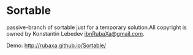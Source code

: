 # Sortable
passive-branch of sortable just for a temporary solution.All copyright is owned by Konstantin Lebedev <ibnRubaXa@gmail.com>.

Demo: http://rubaxa.github.io/Sortable/
